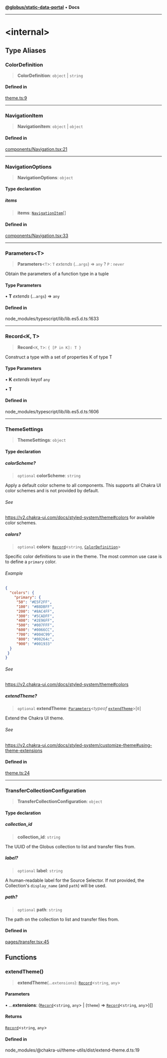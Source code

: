 [**@globus/static-data-portal**](README.md) • **Docs**

***

# \<internal\>

## Type Aliases

### ColorDefinition

> **ColorDefinition**: `object` \| `string`

#### Defined in

[theme.ts:9](https://github.com/globus/static-data-portal/blob/7049be242b3135e7c2d5b874f564022879c85966/theme.ts#L9)

***

### NavigationItem

> **NavigationItem**: `object` \| `object`

#### Defined in

[components/Navigation.tsx:21](https://github.com/globus/static-data-portal/blob/7049be242b3135e7c2d5b874f564022879c85966/components/Navigation.tsx#L21)

***

### NavigationOptions

> **NavigationOptions**: `object`

#### Type declaration

##### items

> **items**: [`NavigationItem`](-internal-.md#navigationitem)[]

#### Defined in

[components/Navigation.tsx:33](https://github.com/globus/static-data-portal/blob/7049be242b3135e7c2d5b874f564022879c85966/components/Navigation.tsx#L33)

***

### Parameters\<T\>

> **Parameters**\<`T`\>: `T` *extends* (...`args`) => `any` ? `P` : `never`

Obtain the parameters of a function type in a tuple

#### Type Parameters

• **T** *extends* (...`args`) => `any`

#### Defined in

node\_modules/typescript/lib/lib.es5.d.ts:1633

***

### Record\<K, T\>

> **Record**\<`K`, `T`\>: `{ [P in K]: T }`

Construct a type with a set of properties K of type T

#### Type Parameters

• **K** *extends* keyof `any`

• **T**

#### Defined in

node\_modules/typescript/lib/lib.es5.d.ts:1606

***

### ThemeSettings

> **ThemeSettings**: `object`

#### Type declaration

##### colorScheme?

> `optional` **colorScheme**: `string`

Apply a default color scheme to all components.
This supports all Chakra UI color schemes and is not provided by default.

###### See

https://v2.chakra-ui.com/docs/styled-system/theme#colors for available color schemes.

##### colors?

> `optional` **colors**: [`Record`](-internal-.md#recordk-t)\<`string`, [`ColorDefinition`](-internal-.md#colordefinition)\>

Specific color definitions to use in the theme.
The most common use case is to define a `primary` color.

###### Example

```json
{
  "colors": {
    "primary": {
     "50": "#E5F2FF",
     "100": "#B8DBFF",
     "200": "#8AC4FF",
     "300": "#5CADFF",
     "400": "#2E96FF",
     "500": "#007FFF",
     "600": "#0066CC",
     "700": "#004C99",
     "800": "#00264c",
     "900": "#001933"
  }
 }
}
```

###### See

https://v2.chakra-ui.com/docs/styled-system/theme#colors

##### extendTheme?

> `optional` **extendTheme**: [`Parameters`](-internal-.md#parameterst)\<*typeof* [`extendTheme`](-internal-.md#extendtheme-1)\>\[`0`\]

Extend the Chakra UI theme.

###### See

https://v2.chakra-ui.com/docs/styled-system/customize-theme#using-theme-extensions

#### Defined in

[theme.ts:24](https://github.com/globus/static-data-portal/blob/7049be242b3135e7c2d5b874f564022879c85966/theme.ts#L24)

***

### TransferCollectionConfiguration

> **TransferCollectionConfiguration**: `object`

#### Type declaration

##### collection\_id

> **collection\_id**: `string`

The UUID of the Globus collection to list and transfer files from.

##### label?

> `optional` **label**: `string`

A human-readable label for the Source Selector. If not provided,
the Collection's `display_name` (and `path`) will be used.

##### path?

> `optional` **path**: `string`

The path on the collection to list and transfer files from.

#### Defined in

[pages/transfer.tsx:45](https://github.com/globus/static-data-portal/blob/7049be242b3135e7c2d5b874f564022879c85966/pages/transfer.tsx#L45)

## Functions

### extendTheme()

> **extendTheme**(...`extensions`): [`Record`](-internal-.md#recordk-t)\<`string`, `any`\>

#### Parameters

• ...**extensions**: ([`Record`](-internal-.md#recordk-t)\<`string`, `any`\> \| (`theme`) => [`Record`](-internal-.md#recordk-t)\<`string`, `any`\>)[]

#### Returns

[`Record`](-internal-.md#recordk-t)\<`string`, `any`\>

#### Defined in

node\_modules/@chakra-ui/theme-utils/dist/extend-theme.d.ts:19
